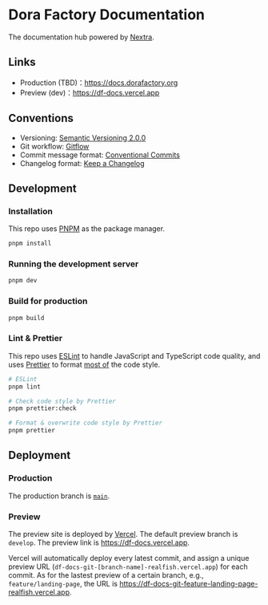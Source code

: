 # Dora Factory Documentation

The documentation hub powered by [Nextra](https://github.com/shuding/nextra).

## Links

- Production (TBD)：<https://docs.dorafactory.org>
- Preview (dev)：<https://df-docs.vercel.app>

## Conventions

- Versioning: [Semantic Versioning 2.0.0](https://semver.org/spec/v2.0.0.html)
- Git workflow: [Gitflow](https://www.atlassian.com/git/tutorials/comparing-workflows/gitflow-workflow)
- Commit message format: [Conventional Commits](https://www.conventionalcommits.org/en/v1.0.0/)
- Changelog format: [Keep a Changelog](https://keepachangelog.com/en/1.0.0/)

## Development

### Installation

This repo uses [PNPM](https://pnpm.io/) as the package manager.

```bash
pnpm install
```

### Running the development server

```bash
pnpm dev
```

### Build for production

```bash
pnpm build
```

### Lint & Prettier

This repo uses [ESLint](https://eslint.org/) to handle JavaScript and TypeScript code quality, and uses [Prettier](https://prettier.io/) to format [most of](.prettierignore) the code style.

```bash
# ESLint
pnpm lint
```

```bash
# Check code style by Prettier
pnpm prettier:check
```

```bash
# Format & overwrite code style by Prettier
pnpm prettier
```

## Deployment

### Production

The production branch is [`main`](https://github.com/github/renaming).

### Preview

The preview site is deployed by [Vercel](https://vercel.com/). The default preview branch is `develop`. The preview link is <https://df-docs.vercel.app>.

Vercel will automatically deploy every latest commit, and assign a unique preview URL (`df-docs-git-[branch-name]-realfish.vercel.app`) for each commit. As for the lastest preview of a certain branch, e.g., `feature/landing-page`, the URL is <https://df-docs-git-feature-landing-page-realfish.vercel.app>.
